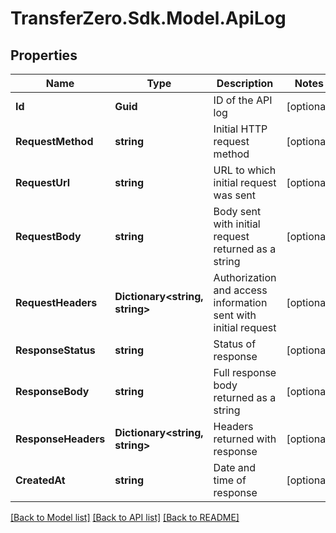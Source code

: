 
# TransferZero.Sdk.Model.ApiLog

## Properties

Name | Type | Description | Notes
------------ | ------------- | ------------- | -------------
**Id** | **Guid** | ID of the API log | [optional] 
**RequestMethod** | **string** | Initial HTTP request method | [optional] 
**RequestUrl** | **string** | URL to which initial request was sent | [optional] 
**RequestBody** | **string** | Body sent with initial request returned as a string | [optional] 
**RequestHeaders** | **Dictionary&lt;string, string&gt;** | Authorization and access information sent with initial request | [optional] 
**ResponseStatus** | **string** | Status of response | [optional] 
**ResponseBody** | **string** | Full response body returned as a string | [optional] 
**ResponseHeaders** | **Dictionary&lt;string, string&gt;** | Headers returned with response | [optional] 
**CreatedAt** | **string** | Date and time of response | [optional] 

[[Back to Model list]](../README.md#documentation-for-models)
[[Back to API list]](../README.md#documentation-for-api-endpoints)
[[Back to README]](../README.md)

